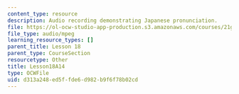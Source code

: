 ```yaml
---
content_type: resource
description: Audio recording demonstrating Japanese pronunciation.
file: https://ol-ocw-studio-app-production.s3.amazonaws.com/courses/21g-504-japanese-iv-spring-2009/d313a248ed5ffde6d982b9f6f78b02cd_Lesson18A14.mp3
file_type: audio/mpeg
learning_resource_types: []
parent_title: Lesson 18
parent_type: CourseSection
resourcetype: Other
title: Lesson18A14
type: OCWFile
uid: d313a248-ed5f-fde6-d982-b9f6f78b02cd
---
```

